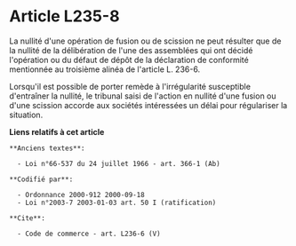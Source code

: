 # Article L235-8

La nullité d'une opération de fusion ou de scission ne peut résulter que de la nullité de la délibération de l'une des
assemblées qui ont décidé l'opération ou du défaut de dépôt de la déclaration de conformité mentionnée au troisième alinéa de
l'article L. 236-6. 

Lorsqu'il est possible de porter remède à l'irrégularité susceptible d'entraîner la nullité, le tribunal saisi de l'action en
nullité d'une fusion ou d'une scission accorde aux sociétés intéressées un délai pour régulariser la situation.

**Liens relatifs à cet article**

	**Anciens textes**:

	  - Loi n°66-537 du 24 juillet 1966 - art. 366-1 (Ab)

	**Codifié par**:

	  - Ordonnance 2000-912 2000-09-18
	  - Loi n°2003-7 2003-01-03 art. 50 I (ratification)

	**Cite**:

	  - Code de commerce - art. L236-6 (V)
